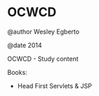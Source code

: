 OCWCD
==========
@author Wesley Egberto

@date 2014


OCWCD - Study content

Books:

* Head First Servlets & JSP
